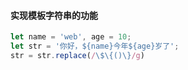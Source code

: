 #### 实现模板字符串的功能
```js
let name = 'web', age = 10;
let str = '你好，${name}今年${age}岁了';
str = str.replace(/\$\{()\}/g)
```